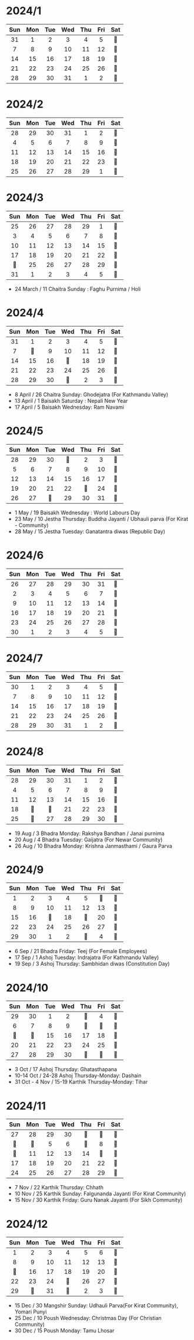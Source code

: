 # 2024/1

| Sun | Mon | Tue | Wed | Thu | Fri | Sat |
| :-: | :-: | :-: | :-: | :-: | :-: | :-: |
| 31  |  1  |  2  |  3  |  4  |  5  | 🔴  |
|  7  |  8  |  9  | 10  | 11  | 12  | 🔴  |
| 14  | 15  | 16  | 17  | 18  | 19  | 🔴  |
| 21  | 22  | 23  | 24  | 25  | 26  | 🔴  |
| 28  | 29  | 30  | 31  |  1  |  2  | 🔴  |

# 2024/2

| Sun | Mon | Tue | Wed | Thu | Fri | Sat |
| :-: | :-: | :-: | :-: | :-: | :-: | :-: |
| 28  | 29  | 30  | 31  |  1  |  2  | 🔴  |
|  4  |  5  |  6  |  7  |  8  |  9  | 🔴  |
| 11  | 12  | 13  | 14  | 15  | 16  | 🔴  |
| 18  | 19  | 20  | 21  | 22  | 23  | 🔴  |
| 25  | 26  | 27  | 28  | 29  |  1  | 🔴  |

# 2024/3

| Sun | Mon | Tue | Wed | Thu | Fri | Sat |
| :-: | :-: | :-: | :-: | :-: | :-: | :-: |
| 25  | 26  | 27  | 28  | 29  |  1  | 🔴  |
|  3  |  4  |  5  |  6  |  7  |  8  | 🔴  |
| 10  | 11  | 12  | 13  | 14  | 15  | 🔴  |
| 17  | 18  | 19  | 20  | 21  | 22  | 🔴  |
| 🔴  | 25  | 26  | 27  | 28  | 29  | 🔴  |
| 31  |  1  |  2  |  3  |  4  |  5  | 🔴  |

- 24 March / 11 Chaitra Sunday : Faghu Purnima / Holi

# 2024/4

| Sun | Mon | Tue | Wed | Thu | Fri | Sat |
| :-: | :-: | :-: | :-: | :-: | :-: | :-: |
| 31  |  1  |  2  |  3  |  4  |  5  | 🔴  |
|  7  | 🔴  |  9  | 10  | 11  | 12  | 🔴  |
| 14  | 15  | 16  | 🔴  | 18  | 19  | 🔴  |
| 21  | 22  | 23  | 24  | 25  | 26  | 🔴  |
| 28  | 29  | 30  | 🔴  |  2  |  3  | 🔴  |

- 8 April / 26 Chaitra Sunday: Ghodejatra (For Kathmandu Valley)
- 13 April / 1 Baisakh Saturday : Nepali New Year
- 17 April / 5 Baisakh Wednesday: Ram Navami

# 2024/5

| Sun | Mon | Tue | Wed | Thu | Fri | Sat |
| :-: | :-: | :-: | :-: | :-: | :-: | :-: |
| 28  | 29  | 30  | 🔴  |  2  |  3  | 🔴  |
|  5  |  6  |  7  |  8  |  9  | 10  | 🔴  |
| 12  | 13  | 14  | 15  | 16  | 17  | 🔴  |
| 19  | 20  | 21  | 22  | 🔴  | 24  | 🔴  |
| 26  | 27  | 🔴  | 29  | 30  | 31  | 🔴  |

- 1 May / 19 Baisakh Wednesday : World Labours Day
- 23 May / 10 Jestha Thursday: Buddha Jayanti / Ubhauli parva (For Kirat - Community)
- 28 May / 15 Jestha Tuesday: Ganatantra diwas (Republic Day)

# 2024/6

| Sun | Mon | Tue | Wed | Thu | Fri | Sat |
| :-: | :-: | :-: | :-: | :-: | :-: | :-: |
| 26  | 27  | 28  | 29  | 30  | 31  | 🔴  |
|  2  |  3  |  4  |  5  |  6  |  7  | 🔴  |
|  9  | 10  | 11  | 12  | 13  | 14  | 🔴  |
| 16  | 17  | 18  | 19  | 20  | 21  | 🔴  |
| 23  | 24  | 25  | 26  | 27  | 28  | 🔴  |
| 30  |  1  |  2  |  3  |  4  |  5  | 🔴  |

# 2024/7

| Sun | Mon | Tue | Wed | Thu | Fri | Sat |
| :-: | :-: | :-: | :-: | :-: | :-: | :-: |
| 30  |  1  |  2  |  3  |  4  |  5  | 🔴  |
|  7  |  8  |  9  | 10  | 11  | 12  | 🔴  |
| 14  | 15  | 16  | 17  | 18  | 19  | 🔴  |
| 21  | 22  | 23  | 24  | 25  | 26  | 🔴  |
| 28  | 29  | 30  | 31  |  1  |  2  | 🔴  |

# 2024/8

| Sun | Mon | Tue | Wed | Thu | Fri | Sat |
| :-: | :-: | :-: | :-: | :-: | :-: | :-: |
| 28  | 29  | 30  | 31  |  1  |  2  | 🔴  |
|  4  |  5  |  6  |  7  |  8  |  9  | 🔴  |
| 11  | 12  | 13  | 14  | 15  | 16  | 🔴  |
| 18  | 🔴  | 🔴  | 21  | 22  | 23  | 🔴  |
| 25  | 🔴  | 27  | 28  | 29  | 30  | 🔴  |

- 19 Aug / 3 Bhadra Monday: Rakshya Bandhan / Janai purnima
- 20 Aug / 4 Bhadra Tuesday: Gaijatra (For Newar Community)
- 26 Aug / 10 Bhadra Monday: Krishna Janmasthami / Gaura Parva

# 2024/9

| Sun | Mon | Tue | Wed | Thu | Fri | Sat |
| :-: | :-: | :-: | :-: | :-: | :-: | :-: |
|  1  |  2  |  3  |  4  |  5  | 🔴  | 🔴  |
|  8  |  9  | 10  | 11  | 12  | 13  | 🔴  |
| 15  | 16  | 🔴  | 18  | 🔴  | 20  | 🔴  |
| 22  | 23  | 24  | 25  | 26  | 27  | 🔴  |
| 29  | 30  |  1  |  2  | 🔴  |  4  | 🔴  |

- 6 Sep / 21 Bhadra Friday: Teej (For Female Employees)
- 17 Sep / 1 Ashoj Tuesday: Indrajatra (For Kathmandu Valley)
- 19 Sep / 3 Ashoj Thursday: Sambhidan diwas (Constitution Day)

# 2024/10

| Sun | Mon | Tue | Wed | Thu | Fri | Sat |
| :-: | :-: | :-: | :-: | :-: | :-: | :-: |
| 29  | 30  |  1  |  2  | 🔴  |  4  | 🔴  |
|  6  |  7  |  8  |  9  | 🔴  | 🔴  | 🔴  |
| 🔴  | 🔴  | 15  | 16  | 17  | 18  | 🔴  |
| 20  | 21  | 22  | 23  | 24  | 25  | 🔴  |
| 27  | 28  | 29  | 30  | 🔴  | 🔴  | 🔴  |

- 3 Oct / 17 Ashoj Thursday: Ghatasthapana
- 10-14 Oct / 24-28 Ashoj Thursday-Monday: Dashain
- 31 Oct - 4 Nov / 15-19 Karthik Thursday-Monday: Tihar

# 2024/11

| Sun | Mon | Tue | Wed | Thu | Fri | Sat |
| :-: | :-: | :-: | :-: | :-: | :-: | :-: |
| 27  | 28  | 29  | 30  | 🔴  | 🔴  | 🔴  |
| 🔴  | 🔴  |  5  |  6  | 🔴  |  8  | 🔴  |
| 🔴  | 11  | 12  | 13  | 14  | 🔴  | 🔴  |
| 17  | 18  | 19  | 20  | 21  | 22  | 🔴  |
| 24  | 25  | 26  | 27  | 28  | 29  | 🔴  |

- 7 Nov / 22 Karthik Thursday: Chhath
- 10 Nov / 25 Karthik Sunday: Falgunanda Jayanti (For Kirat Community)
- 15 Nov / 30 Karthik Friday: Guru Nanak Jayanti (For Sikh Community)

# 2024/12

| Sun | Mon | Tue | Wed | Thu | Fri | Sat |
| :-: | :-: | :-: | :-: | :-: | :-: | :-: |
|  1  |  2  |  3  |  4  |  5  |  6  | 🔴  |
|  8  |  9  | 10  | 11  | 12  | 13  | 🔴  |
| 🔴  | 16  | 17  | 18  | 19  | 20  | 🔴  |
| 22  | 23  | 24  | 🔴  | 26  | 27  | 🔴  |
| 29  | 🔴  | 31  | 🔴  |  2  |  3  | 🔴  |

- 15 Dec / 30 Mangshir Sunday: Udhauli Parva(For Kirat Community), Yomari Punyi
- 25 Dec / 10 Poush Wednesday: Christmas Day (For Christian Community)
- 30 Dec / 15 Poush Monday: Tamu Lhosar
